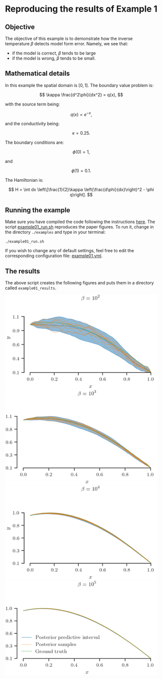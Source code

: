 # Reproducing the results of Example 1

## Objective
The objective of this example is to demonstrate how the inverse temperature
$\beta$ detects model form error.
Namely, we see that:
+ if the model is correct, $\beta$ tends to be large
+ if the model is wrong, $\beta$ tends to be small.

## Mathematical details
In this example the spatial domain is $[0, 1]$.
The boundary value problem is:

$$
\kappa \frac{d^2\phi}{dx^2} = q(x),
$$

with the source term being:

$$
q(x) = e^{-x},
$$

and the conductivity being:

$$
\kappa = 0.25.
$$

The boundary conditions are:

$$
\phi(0) = 1, 
$$

and

$$
\phi(1) = 0.1.
$$

The Hamiltonian is:

$$
H = \int dx \left\[\frac{1}{2}\kappa \left(\frac{d\phi}{dx}\right)^2 - \phi q\right].
$$

## Running the example

Make sure you have compiled the code following the instructions 
[here](../README.md).
The script [example01_run.sh](./example01_run.sh) reproduces the paper figures.
To run it, change in the directory `./examples` and type in your terminal:
```
./example01_run.sh
```

If you wish to change any of default settings, feel free to edit the 
corresponding configuration file: [example01.yml](./example01.yml).

## The results

The above script creates the following figures and puts them in a directory
called `example01_results`.

![](./paper_figures/example01_beta=1.00e+02.png)
![](./paper_figures/example01_beta=1.00e+03.png)
![](./paper_figures/example01_beta=1.00e+04.png)
![](./paper_figures/example01_beta=1.00e+05.png)

